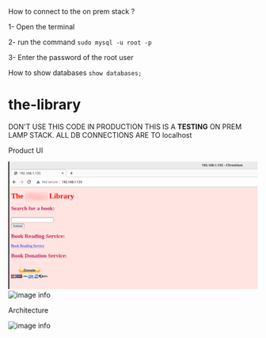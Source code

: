 How to connect to the on prem stack ?

1- Open the terminal

2- run the command ``sudo mysql -u root -p``

3- Enter the password of the root user

How to show databases
``show databases;``

# the-library
DON'T USE THIS CODE IN PRODUCTION
THIS IS A **TESTING** ON PREM LAMP STACK.
ALL DB CONNECTIONS ARE TO localhost

Product UI

![image info](./product-image-1-2.png)
![image info](./product-image-2.png)


Architecture

![image info](./Architecture/aleppo-library-architecture.jpg)
